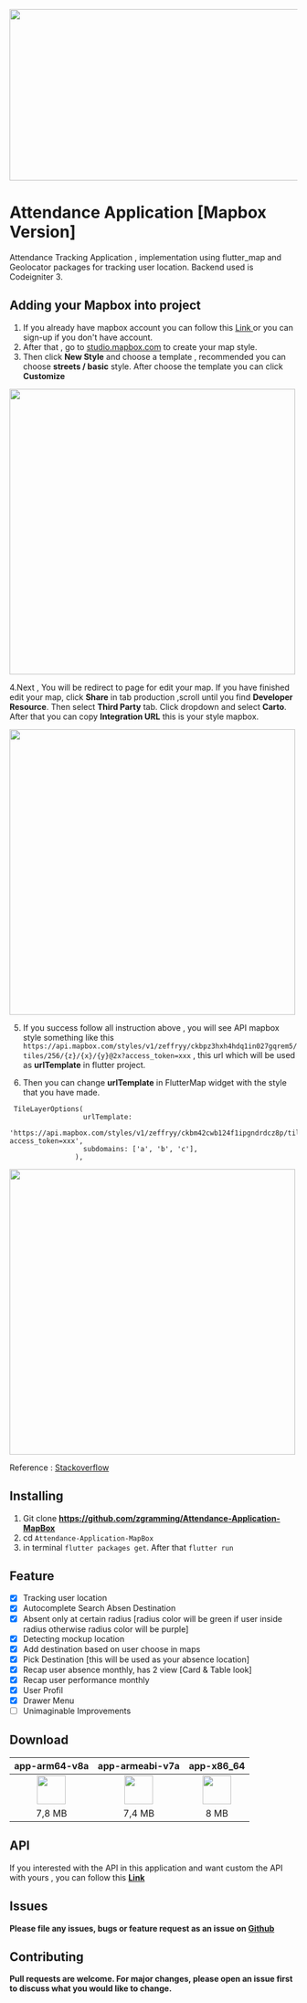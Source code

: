 <p align="center">
  <img src="http://www.zimprov.id/absensi_online/readme/absensi_online/mapbox/banner_github.png"  height="300" width="600" style="">
</p>

# Attendance Application [Mapbox Version]

Attendance Tracking Application , implementation using flutter_map and Geolocator packages for tracking user location. Backend used is Codeigniter 3.

## Adding your Mapbox into project

1. If you already have mapbox account you can follow this <a href="https://account.mapbox.com/auth/signin/"> Link </a> or you can sign-up if you don't have account.
2. After that , go to <a href="https://studio.mapbox.com/">studio.mapbox.com</a> to create your map style. 
3. Then click **New Style** and choose a template , recommended you can choose **streets / basic** style. After choose the template you can click **Customize**

<img src="https://i.stack.imgur.com/8cwe2.png" height="500">

4.Next , You will be redirect to page for edit your map. If you have finished edit your map, click **Share** in tab production ,scroll until you find **Developer Resource**. Then select **Third Party** tab. Click dropdown and select **Carto**. After that you can copy **Integration URL** this is your style mapbox.

<img src="https://i.stack.imgur.com/O6dub.jpg" height="500">

5. If you success follow all instruction above , you will see API mapbox style something like this `https://api.mapbox.com/styles/v1/zeffryy/ckbpz3hxh4hdq1in027gqrem5/tiles/256/{z}/{x}/{y}@2x?access_token=xxx` , this url which will be used as **urlTemplate** in flutter project.

6. Then you can change **urlTemplate** in FlutterMap widget with the style that you have made. 

```
 TileLayerOptions(
                  urlTemplate:
                      'https://api.mapbox.com/styles/v1/zeffryy/ckbm42cwb124f1ipgndrdcz8p/tiles/256/{z}/{x}/{y}@2x?access_token=xxx',
                  subdomains: ['a', 'b', 'c'],
                ),
```

<img src="https://i.stack.imgur.com/gtnJY.png" height="500">

Reference : <a href="https://stackoverflow.com/a/58125136/7360353"> Stackoverflow </a>

## Installing

1. Git clone **https://github.com/zgramming/Attendance-Application-MapBox**
2. cd `Attendance-Application-MapBox`
3. in terminal `flutter packages get`. After that `flutter run`


## Feature

- [x] Tracking user location
- [x] Autocomplete Search Absen Destination
- [x] Absent only at certain radius [radius color will be green if user inside radius otherwise radius color will be purple]
- [x] Detecting mockup location
- [x] Add destination based on user choose in maps
- [x] Pick Destination [this will be used as your absence location]
- [x] Recap user absence monthly, has 2 view [Card & Table look]
- [x] Recap user performance monthly
- [x] User Profil
- [x] Drawer Menu
- [ ] Unimaginable Improvements 

## Download

|app-arm64-v8a|app-armeabi-v7a|app-x86_64|
|:-----------:|:-------------:|:--------:|
|[<img src="https://upload.wikimedia.org/wikipedia/commons/a/a0/APK_format_icon.png" width="50px">](http://www.zimprov.id/absensi_online/apk/absensi_online/mapbox/app-arm64-v8a-release.apk)|[<img src="https://upload.wikimedia.org/wikipedia/commons/a/a0/APK_format_icon.png" width="50px">](http://www.zimprov.id/absensi_online/apk/absensi_online/mapbox/app-armeabi-v7a-release.apk)|[<img src="https://upload.wikimedia.org/wikipedia/commons/a/a0/APK_format_icon.png" width="50px">](http://www.zimprov.id/absensi_online/apk/absensi_online/mapbox/app-x86_64-release.apk)|
|7,8 MB|7,4 MB|8 MB|

## API

If you interested with the API in this application and want custom the API with yours , you can follow this <a href="https://github.com/zgramming/API.Absensi-Online"><b>Link<b/></a>

## Issues

Please file any issues, bugs or feature request as an issue on <a href="https://github.com/zgramming/Attendance-Application-Google-Map/issues"><b> Github </b></a>

## Contributing

Pull requests are welcome. For major changes, please open an issue first to discuss what you would like to change.
